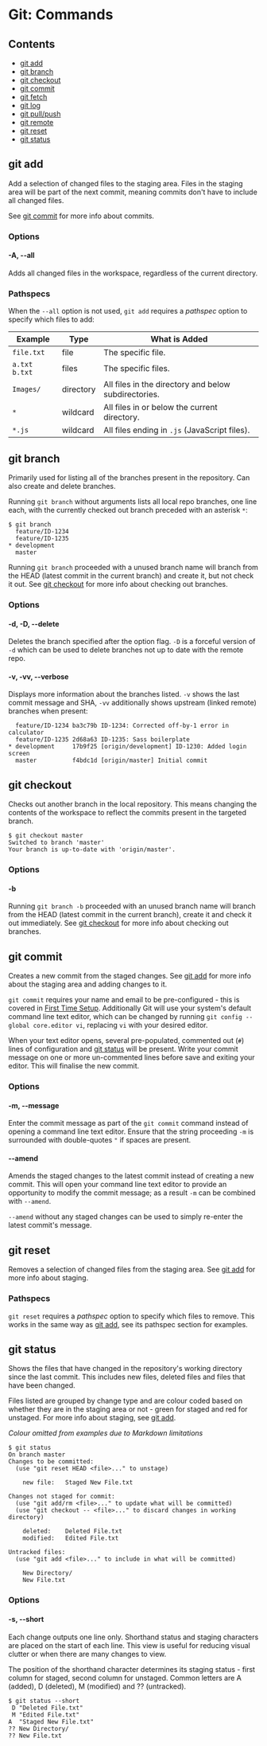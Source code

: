 # Git: Commands

## Contents

- [git add](#git-add)
- [git branch](#git-branch)
- [git checkout](#git-checkout)
- [git commit](#git-commit)
- [git fetch](#git-fetch)
- [git log](#git-log)
- [git pull/push](#git-pull-push)
- [git remote](#git-remote)
- [git reset](#git-reset)
- [git status](#git-status)

## git add

Add a selection of changed files to the staging area. Files in the staging area will be part of the next commit, meaning commits don't have to include all changed files.

See [git commit](#git-commit) for more info about commits.

### Options

#### -A, --all

Adds all changed files in the workspace, regardless of the current directory.

### Pathspecs

When the `--all` option is not used, `git add` requires a *pathspec* option to specify which files to add:

|Example      |Type     |What is Added                                       |
|-------------|---------|----------------------------------------------------|
|`file.txt`   |file     |The specific file.                                  |
|`a.txt b.txt`|files    |The specific files.                                 |
|`Images/`    |directory|All files in the directory and below subdirectories.|
|`*`          |wildcard |All files in or below the current directory.        |
|`*.js`       |wildcard |All files ending in `.js` (JavaScript files).       |

## git branch

Primarily used for listing all of the branches present in the repository. Can also create and delete branches.

Running `git branch` without arguments lists all local repo branches, one line each, with the currently checked out branch preceded with an asterisk `*`:

```
$ git branch
  feature/ID-1234
  feature/ID-1235
* development
  master
```

Running `git branch` proceeded with a unused branch name will branch from the HEAD (latest commit in the current branch) and create it, but not check it out. See [git checkout](#git-checkout) for more info about checking out branches.

### Options

#### -d, -D, --delete

Deletes the branch specified after the option flag. `-D` is a forceful version of `-d` which can be used to delete branches not up to date with the remote repo.

#### -v, -vv, --verbose

Displays more information about the branches listed. `-v` shows the last commit message and SHA, `-vv` additionally shows upstream (linked remote) branches when present:

```
  feature/ID-1234 ba3c79b ID-1234: Corrected off-by-1 error in calculator
  feature/ID-1235 2d68a63 ID-1235: Sass boilerplate
* development     17b9f25 [origin/development] ID-1230: Added login screen
  master          f4bdc1d [origin/master] Initial commit
```

## git checkout

Checks out another branch in the local repository. This means changing the contents of the workspace to reflect the commits present in the targeted branch.

```
$ git checkout master
Switched to branch 'master'
Your branch is up-to-date with 'origin/master'.
```

### Options

#### -b

Running `git branch -b` proceeded with an unused branch name will branch from the HEAD (latest commit in the current branch), create it and check it out immediately. See [git checkout](#git-checkout) for more info about checking out branches.

## git commit

Creates a new commit from the staged changes. See [git add](#git-add) for more info about the staging area and adding changes to it.

`git commit` requires your name and email to be pre-configured - this is covered in [First Time Setup](../2%20First%20Time%20etup.md). Additionally Git will use your system's default command line text editor, which can be changed by running `git config --global core.editor vi`, replacing `vi` with your desired editor.

When your text editor opens, several pre-populated, commented out (`#`) lines of configuration and [git status](#git-status) will be present. Write your commit message on one or more un-commented lines before save and exiting your editor. This will finalise the new commit.

### Options

#### -m, --message

Enter the commit message as part of the `git commit` command instead of opening a command line text editor. Ensure that the string proceeding `-m` is surrounded with double-quotes `"` if spaces are present.

#### --amend

Amends the staged changes to the latest commit instead of creating a new commit. This will open your command line text editor to provide an opportunity to modify the commit message; as a result `-m` can be combined with `--amend`.

`--amend` without any staged changes can be used to simply re-enter the latest commit's message.

## git reset

Removes a selection of changed files from the staging area. See [git add](#git-add) for more info about staging.

### Pathspecs

`git reset` requires a *pathspec* option to specify which files to remove. This works in the same way as [git add](#git-add), see its pathspec section for examples.

## git status

Shows the files that have changed in the repository's working directory since the last commit. This includes new files, deleted files and files that have been changed.

Files listed are grouped by change type and are colour coded based on whether they are in the staging area or not - green for staged and red for unstaged. For more info about staging, see [git add](#git-add).

*Colour omitted from examples due to Markdown limitations*

```
$ git status
On branch master
Changes to be committed:
  (use "git reset HEAD <file>..." to unstage)

	new file:   Staged New File.txt

Changes not staged for commit:
  (use "git add/rm <file>..." to update what will be committed)
  (use "git checkout -- <file>..." to discard changes in working directory)

	deleted:    Deleted File.txt
	modified:   Edited File.txt

Untracked files:
  (use "git add <file>..." to include in what will be committed)

	New Directory/
	New File.txt
```

### Options

#### -s, --short

Each change outputs one line only. Shorthand status and staging characters are placed on the start of each line. This view is useful for reducing visual clutter or when there are many changes to view.

The position of the shorthand character determines its staging status - first column for staged, second column for unstaged. Common letters are A (added), D (deleted), M (modified) and ?? (untracked).

```
$ git status --short
 D "Deleted File.txt"
 M "Edited File.txt"
A  "Staged New File.txt"
?? New Directory/
?? New File.txt
```
